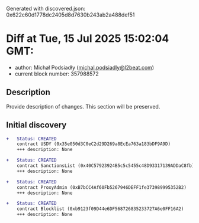 Generated with discovered.json: 0x622c60d1778dc2405d8d7630b243ab2a488def51

# Diff at Tue, 15 Jul 2025 15:02:04 GMT:

- author: Michał Podsiadły (<michal.podsiadly@l2beat.com>)
- current block number: 357988572

## Description

Provide description of changes. This section will be preserved.

## Initial discovery

```diff
+   Status: CREATED
    contract USDY (0x35e050d3C0eC2d29D269a8EcEa763a183bDF9A9D)
    +++ description: None
```

```diff
+   Status: CREATED
    contract SanctionsList (0x40C57923924B5c5c5455c48D93317139ADDaC8fb)
    +++ description: None
```

```diff
+   Status: CREATED
    contract ProxyAdmin (0xB7bCC4Af60Fb5267946DEFF1fe373989995352B2)
    +++ description: None
```

```diff
+   Status: CREATED
    contract Blocklist (0xb9123f09D44e6DF568726835233727A6e0FF16A2)
    +++ description: None
```
